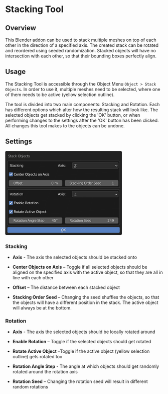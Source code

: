 # Stacking Tool
## Overview
This Blender addon can be used to stack multiple meshes on top of each other in the direction of a specified axis. The created stack can be rotated and reordered using seeded randomization. Stacked objects will have no intersection with each other, so that their bounding boxes perfectly align.

## Usage
The Stacking Tool is accessible through the Object Menu `Object > Stack Objects`. In order to use it, multiple meshes need to be selected, where one of them needs to be active (yellow selection outline).

The tool is divided into two main components: Stacking and Rotation. Each has different options which alter how the resulting stack will look like. The selected objects get stacked by clicking the 'OK' button, or when performing changes to the settings after the 'OK' button has been clicked. All changes this tool makes to the objects can be undone.

## Settings

![Stacking_Tool_Panel_Image](https://github.com/flo-wolf/blender-stacking-tool/blob/master/images/stacking_tool_panel.png?raw=true)

### Stacking
- **Axis** - The axis the selected objects should be stacked onto

- **Center Objects on Axis** – Toggle if all selected objects should be aligned on the specified axis with the active object, so that they are all in line with each other

- **Offset** – The distance between each stacked object

- **Stacking Order Seed** – Changing the seed shuffles the objects, so that the objects will have a different position in the stack. The active object will always be at the bottom.


### Rotation
- **Axis** - The axis the selected objects should be locally rotated around

- **Enable Rotation** – Toggle if the selected objects should get rotated

- **Rotate Active Object** –Toggle if the active object (yellow selection outline) gets rotated too

- **Rotation Angle Step** - The angle at which objects should get randomly rotated around the rotation axis

- **Rotation Seed** – Changing the rotation seed will result in different random rotations 

